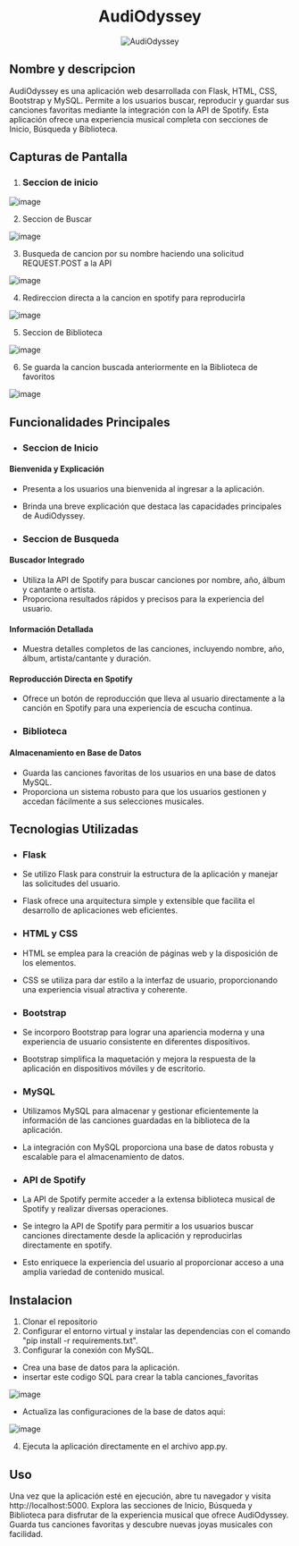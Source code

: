 <h1 align="center">
  <b>AudiOdyssey</b>
</h1>

<p align="center">
  <img src="" alt="AudiOdyssey">
</p>

## Nombre y descripcion 

AudiOdyssey es una aplicación web desarrollada con Flask, HTML, CSS, Bootstrap y MySQL. Permite a los usuarios buscar, reproducir y guardar sus canciones favoritas mediante la integración con la API de Spotify. Esta aplicación ofrece una experiencia musical completa con secciones de Inicio, Búsqueda y Biblioteca.

## Capturas de Pantalla

1. ### Seccion de inicio

![image](https://github.com/andresfr1409/Music-Player-App/assets/138944864/d468b5bd-9431-4662-a48b-12bc4a651d02)

2. Seccion de Buscar

![image](https://github.com/andresfr1409/Music-Player-App/assets/138944864/34ddb5af-8bdb-49ed-bce7-b0c3cbeaa79d)

3. Busqueda de cancion por su nombre haciendo una solicitud REQUEST.POST a la API

![image](https://github.com/andresfr1409/Music-Player-App/assets/138944864/5f49f9b3-6e9a-4335-b3dc-ac8ea331e9e7)

4. Redireccion directa a la cancion en spotify para reproducirla

![image](https://github.com/andresfr1409/Music-Player-App/assets/138944864/038cfcfd-8dbc-43f7-9156-546638cfe3fd)

5. Seccion de Biblioteca

![image](https://github.com/andresfr1409/Music-Player-App/assets/138944864/96ac825e-1228-41ec-9cf0-1f1df2a8f721)

6. Se guarda la cancion buscada anteriormente en la Biblioteca de favoritos

![image](https://github.com/andresfr1409/Music-Player-App/assets/138944864/ed8b0b10-ae17-4dfe-aaa3-99795c0ecf46)

## Funcionalidades Principales

- ### Seccion de Inicio

#### Bienvenida y Explicación
- Presenta a los usuarios una bienvenida al ingresar a la aplicación.
- Brinda una breve explicación que destaca las capacidades principales de AudiOdyssey.

- ### Seccion de Busqueda

#### Buscador Integrado

- Utiliza la API de Spotify para buscar canciones por nombre, año, álbum y cantante o artista.
- Proporciona resultados rápidos y precisos para la experiencia del usuario.

#### Información Detallada

- Muestra detalles completos de las canciones, incluyendo nombre, año, álbum, artista/cantante y duración.

#### Reproducción Directa en Spotify

- Ofrece un botón de reproducción que lleva al usuario directamente a la canción en Spotify para una experiencia de escucha continua.

- ### Biblioteca

#### Almacenamiento en Base de Datos

- Guarda las canciones favoritas de los usuarios en una base de datos MySQL.
- Proporciona un sistema robusto para que los usuarios gestionen y accedan fácilmente a sus selecciones musicales.

## Tecnologias Utilizadas

- ### Flask

- Se utilizo Flask para construir la estructura de la aplicación y manejar las solicitudes del usuario.
- Flask ofrece una arquitectura simple y extensible que facilita el desarrollo de aplicaciones web eficientes.

- ### HTML y CSS

- HTML se emplea para la creación de páginas web y la disposición de los elementos.
- CSS se utiliza para dar estilo a la interfaz de usuario, proporcionando una experiencia visual atractiva y coherente.

- ### Bootstrap

- Se incorporo Bootstrap para lograr una apariencia moderna y una experiencia de usuario consistente en diferentes dispositivos.
- Bootstrap simplifica la maquetación y mejora la respuesta de la aplicación en dispositivos móviles y de escritorio.

- ### MySQL

- Utilizamos MySQL para almacenar y gestionar eficientemente la información de las canciones guardadas en la biblioteca de la aplicación.
- La integración con MySQL proporciona una base de datos robusta y escalable para el almacenamiento de datos.

- ### API de Spotify

- La API de Spotify permite acceder a la extensa biblioteca musical de Spotify y realizar diversas operaciones.
- Se integro la API de Spotify para permitir a los usuarios buscar canciones directamente desde la aplicación y reproducirlas directamente en spotify.
- Esto enriquece la experiencia del usuario al proporcionar acceso a una amplia variedad de contenido musical.

## Instalacion

1. Clonar el repositorio
2. Configurar el entorno virtual y instalar las dependencias con el comando "pip install -r requirements.txt".
3. Configurar la conexión con MySQL.

- Crea una base de datos para la aplicación.
- insertar este codigo SQL para crear la tabla canciones_favoritas

![image](https://github.com/andresfr1409/Music-Player-App/assets/138944864/55aba2fb-cb83-4a53-bc25-105a518c6286)

- Actualiza las configuraciones de la base de datos aqui:

![image](https://github.com/andresfr1409/Music-Player-App/assets/138944864/d1737e7b-8415-46c5-822f-c322fc955c24)

4. Ejecuta la aplicación directamente en el archivo app.py.

## Uso

Una vez que la aplicación esté en ejecución, abre tu navegador y visita http://localhost:5000. Explora las secciones de Inicio, Búsqueda y Biblioteca para disfrutar de la experiencia musical que ofrece AudiOdyssey. Guarda tus canciones favoritas y descubre nuevas joyas musicales con facilidad.
